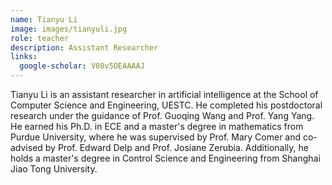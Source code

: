 ```yaml
---
name: Tianyu Li
image: images/tianyuli.jpg
role: teacher
description: Assistant Researcher
links:
  google-scholar: V08v5OEAAAAJ
---
```


Tianyu Li is an assistant researcher in artificial intelligence at the School of Computer Science and Engineering, UESTC. He completed his postdoctoral research under the guidance of Prof. Guoqing Wang and Prof. Yang Yang. He earned his Ph.D. in ECE and a master's degree in mathematics from Purdue University, where he was supervised by Prof. Mary Comer and co-advised by Prof. Edward Delp and Prof. Josiane Zerubia. Additionally, he holds a master's degree in Control Science and Engineering from Shanghai Jiao Tong University.
